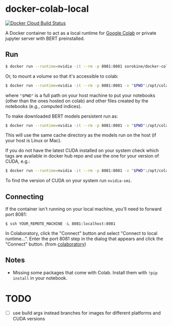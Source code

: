 # docker-colab-local
[![Docker Cloud Build Status](https://img.shields.io/docker/cloud/build/aecampos/colab-local.svg?label=build)](https://hub.docker.com/r/aecampos/colab-local)

A Docker container to act as a local runtime for [Google Colab](https://colab.research.google.com) or private jupyter server with BERT preinstalled.

## Run
```bash
$ docker run --runtime=nvidia -it --rm -p 8081:8081 sorokine/docker-colab-local:latest
```
Or, to mount a volume so that it's accessible to colab:
```bash
$ docker run --runtime=nvidia -it --rm -p 8081:8081 -v "$PWD":/opt/colab sorokine/docker-colab-local:latest
```

where `"$PWD"` is a full path on your host machine to put your notebooks (other than the ones hosted on colab) and other files created by the notebooks (e.g., computed indices).

To make downloaded BERT models persistent run as:

```bash
$ docker run --runtime=nvidia -it --rm -p 8081:8081 -v "$PWD":/opt/colab -v $HOME/.cache/torch:/root/.cache/torch sorokine/docker-colab-local:latest
```

This will use the same cache directory as the models run on the host (if your host is Linux or Mac).

If you do not have the latest CUDA installed on your system check which tags are available in docker hub repo and use the one for your version of CUDA, e.g.:

```bash
$ docker run --runtime=nvidia -it --rm -p 8081:8081 -v "$PWD":/opt/colab -v $HOME/.cache/torch:/root/.cache/torch sorokine/docker-colab-local:cuda-10.1
```

To find the version of CUDA on your system run `nvidia-smi`.

## Connecting
If the container isn't running on your local machine, you'll need to forward port 8081:
```
$ ssh YOUR_REMOTE_MACHINE -L 8081:localhost:8081
```

In Colaboratory, click the "Connect" button and select "Connect to local runtime...". Enter the port 8081 step in the dialog that appears and click the "Connect" button. (from [colaboratory](https://research.google.com/colaboratory/local-runtimes.html))


## Notes

* Missing some packages that come with Colab. Install them with `!pip install` in your notebook.

# TODO

 - [ ] use build args instead branches for images for different platforms and CUDA versions
